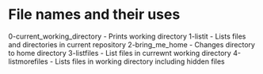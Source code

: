<h1>File names and their uses</h1>
0-current_working_directory - Prints working directory
1-listit - Lists files and directories in current repository
2-bring_me_home - Changes directory to home directory
3-listfiles - List files in currewnt working directory
4-listmorefiles - Lists files in working directory including hidden files
